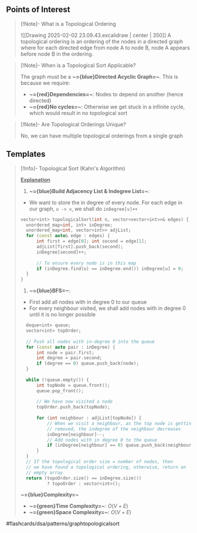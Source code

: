 ## Points of Interest

>[!Note]- What is a Topological Ordering
> <!-- Multiline -->
> ![[Drawing 2025-02-02 23.09.43.excalidraw | center | 350]]
>A topological ordering is an ordering of the nodes in a directed graph where for each directed edge from node A to node B, node A appears before node B in the ordering.

>[!Note]- When is a Topological Sort Applicable?
> <!-- Multiline -->
>The graph must be a **~={blue}Directed Acyclic Graph=~**. This is because we require:
>* **~={red}Dependencies=~**: Nodes to depend on another (hence directed)
>* **~={red}No cycles=~**: Otherwise we get stuck in a infinite cycle, which would result in no topological sort

>[!Note]- Are Topological Orderings Unique?
> <!-- Multiline -->
>No, we can have multiple topological orderings from a single graph

## Templates

>[!Info]- Topological Sort (Kahn's Algorithm)
><!-- Multiline -->
><u>**Explanation**</u>
>
>1. **~={blue}Build Adjacency List & Indegree List=~**:
>* We want to store the in degree of every node. For each edge in our graph, `u -> v`, we shall do `inDegree[v]++`
>
>```cpp
>vector<int​> topologicalSort(int n, vector<vector<int​>>& edges) {
>	unordered_map<int, int​> inDegree;
>	unordered_map<int, vector<int​>​> adjList;
>	for (const auto& edge : edges) {
>		int first = edge[0]; int second = edge[1];
>		adjList[first].push_back(second);
>		inDegree[second]++;
>		
>		// To ensure every node is in this map
>		if (inDegree.find(u) == inDegree.end()) inDegree[u] = 0;
>	}
>}
>```
>
>1. **~={blue}BFS=~**:
>* First add all nodes with in degree 0 to our queue
>* For every neighbour visited, we shall add nodes with in degree 0 until it is no longer possible
>
>```cpp
>	deque<int​> queue;
>	vector<int​> topOrder;
>	
>	// Push all nodes with in-degree 0 into the queue
>	for (const auto pair : inDegree) {
>		int node = pair.first;
>		int degree = pair.second;
>		if (degree == 0) queue.push_back(node);
>	}
>	
>	while (!queue.empty()) {
>		int topNode = queue.front();
>		queue.pop_front();
>		
>		// We have now visited a node
>		topOrder.push_back(topNode);
>		
>		for (int neighbour : adjList[topNode]) {
>			// When we visit a neighbour, as the top node is getting 
>			// removed, the indegree of the neighbour decreases
>			inDegree[neighbour]--;
>			// Add nodes with in degree 0 to the queue
>			if (inDegree[neighbour] == 0) queue.push_back(neighbour);
>		}
>	}
>	// If the topological order size = number of nodes, then
>	// we have found a topological ordering, otherwise, return an
>	// empty array
>	return (topoOrder.size() == inDegree.size()) 
>			? topoOrder : vector<int​>();
>```
>**~={blue}Complexity=~**
>* **~={green}Time Complexity=~**: $O(V + E)$
>* **~={green}Space Complexity=~**: $O(V + E)$

#flashcards/dsa/patterns/graphtopologicalsort